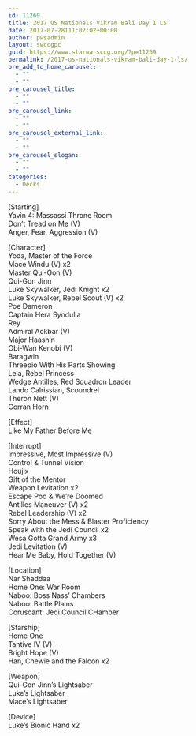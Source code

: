 ```yaml
---
id: 11269
title: 2017 US Nationals Vikram Bali Day 1 LS
date: 2017-07-28T11:02:02+00:00
author: pwsadmin
layout: swccgpc
guid: https://www.starwarsccg.org/?p=11269
permalink: /2017-us-nationals-vikram-bali-day-1-ls/
bre_add_to_home_carousel:
  - ""
  - ""
bre_carousel_title:
  - ""
  - ""
bre_carousel_link:
  - ""
  - ""
bre_carousel_external_link:
  - ""
  - ""
bre_carousel_slogan:
  - ""
  - ""
categories:
  - Decks
---
```

[Starting]  
Yavin 4: Massassi Throne Room  
Don&#8217;t Tread on Me (V)  
Anger, Fear, Aggression (V)

[Character]  
Yoda, Master of the Force  
Mace Windu (V) x2  
Master Qui-Gon (V)  
Qui-Gon Jinn  
Luke Skywalker, Jedi Knight x2  
Luke Skywalker, Rebel Scout (V) x2  
Poe Dameron  
Captain Hera Syndulla  
Rey  
Admiral Ackbar (V)  
Major Haash&#8217;n  
Obi-Wan Kenobi (V)  
Baragwin  
Threepio With His Parts Showing  
Leia, Rebel Princess  
Wedge Antilles, Red Squadron Leader  
Lando Calrissian, Scoundrel  
Theron Nett (V)  
Corran Horn

[Effect]  
Like My Father Before Me

[Interrupt]  
Impressive, Most Impressive (V)  
Control & Tunnel Vision  
Houjix  
Gift of the Mentor  
Weapon Levitation x2  
Escape Pod & We&#8217;re Doomed  
Antilles Maneuver (V) x2  
Rebel Leadership (V) x2  
Sorry About the Mess & Blaster Proficiency  
Speak with the Jedi Council x2  
Wesa Gotta Grand Army x3  
Jedi Levitation (V)  
Hear Me Baby, Hold Together (V)

[Location]  
Nar Shaddaa  
Home One: War Room  
Naboo: Boss Nass&#8217; Chambers  
Naboo: Battle Plains  
Coruscant: Jedi Council CHamber

[Starship]  
Home One  
Tantive IV (V)  
Bright Hope (V)  
Han, Chewie and the Falcon x2

[Weapon]  
Qui-Gon Jinn&#8217;s Lightsaber  
Luke&#8217;s Lightsaber  
Mace&#8217;s Lightsaber

[Device]  
Luke&#8217;s Bionic Hand x2